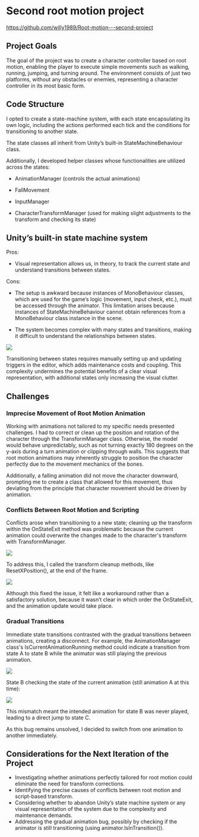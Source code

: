 # Second root motion project

https://github.com/willy1989/Root-motion---second-project
## Project Goals

The goal of the project was to create a character controller based on root motion, enabling the player to execute simple movements such as walking, running, jumping, and turning around. The environment consists of just two platforms, without any obstacles or enemies, representing a character controller in its most basic form.

## Code Structure

I opted to create a state-machine system, with each state encapsulating its own logic, including the actions performed each tick and the conditions for transitioning to another state.

The state classes all inherit from Unity’s built-in StateMachineBehaviour class.

Additionally, I developed helper classes whose functionalities are utilized across the states:

- AnimationManager (controls the actual animations)
    
- FallMovement
    
- InputManager
    
- CharacterTransformManager (used for making slight adjustments to the transform and checking its state)
    

  
## Unity’s built-in state machine system

  

Pros:


- Visual representation allows us, in theory, to track the current state and understand transitions between states.

Cons:
  

- The setup is awkward because instances of MonoBehaviour classes, which are used for the game’s logic (movement, input check, etc.), must be accessed through the animator. This limitation arises because instances of StateMachineBehaviour cannot obtain references from a MonoBehaviour class instance in the scene.

- The system becomes complex with many states and transitions, making it difficult to understand the relationships between states.
    

![](https://lh7-us.googleusercontent.com/K8M0iQbyOHL-jaisj8DM_sJ-D3YB-siNeKrtDW0BY8lTShxi7xdEVxbefc1Qi4o2d5e9sbZDu654lm-elezNSWTR70kRZhDmT3K9vPyvj65X8x2mkm4ugyUsQbi_gHOXThTz3T_S8u_Xh8tt0zH89FI)

  

Transitioning between states requires manually setting up and updating triggers in the editor, which adds maintenance costs and coupling. This complexity undermines the potential benefits of a clear visual representation, with additional states only increasing the visual clutter.
## Challenges

### Imprecise Movement of Root Motion Animation

Working with animations not tailored to my specific needs presented challenges. I had to correct or clean up the position and rotation of the character through the TransformManager class. Otherwise, the model would behave unpredictably, such as not turning exactly 180 degrees on the y-axis during a turn animation or clipping through walls. This suggests that root motion animations may inherently struggle to position the character perfectly due to the movement mechanics of the bones.

Additionally, a falling animation did not move the character downward, prompting me to create a class that allowed for this movement, thus deviating from the principle that character movement should be driven by animation.

### Conflicts Between Root Motion and Scripting

Conflicts arose when transitioning to a new state; cleaning up the transform within the OnStateExit method was problematic because the current animation could overwrite the changes made to the character's transform with TransformManager. 

![](https://lh7-us.googleusercontent.com/GTB8w3FWAgJCTau-zvEVVJCUyigkwZrjpmNNjdI-R3e0Xj6edqwQGL6_bJiHA_1Nojd2_XoL-7eKAIpy5YSY7q8hLlNhd9_6ISXA7BnktliKjw-DfNvDQV8Ibvi6u6Sk_gQ--SUgtWImKt4gcBfuf70)

To address this, I called the transform cleanup methods, like ResetXPosition(), at the end of the frame. 

![](https://lh7-us.googleusercontent.com/SwtzntRS0RM90ACpgoZj2D8nMCdgpSnu-TALOIPpr_ot2kjckA1w_gSmpgfv-e6vyHwnM6KKDhJzkegoS4kVODoXa6tuiQV3Jn2f4r55nqkgcfcW8tDScMdXIXJe7lkFC1M6NhZA3NI28MPgxYC3CZw)

Although this fixed the issue, it felt like a workaround rather than a satisfactory solution, because it wasn’t clear in which order the OnStateExit, and the animation update would take place.
### Gradual Transitions

Immediate state transitions contrasted with the gradual transitions between animations, creating a disconnect. For example, the AnimationManager class's IsCurrentAnimationRunning method could indicate a transition from state A to state B while the animator was still playing the previous animation. 

![](https://lh7-us.googleusercontent.com/loJnXFNCW_fUReGVVnMV9zhaR0_3GNBtCMWLOWefzIBy6yL5ySRHGYajqNqomX2N8mj3NgM231Ka3zS_ltWA1AsD4oZjZrGyzPh8lKjWVmw1B9D5Twkx40u91ngyAHBZESIUYHIGKipO3n664gp85Zo)

State B checking the state of the current animation (still animation A at this time):

![](https://lh7-us.googleusercontent.com/pdYOWrTGeGcJ4kwgbivIX8HsKPNDM_cp-ouHaiRqdiHlX7EjfcVFOTbCjgbVUq-_P0EZuz5v7PNNiHAC-MzSu4k4p6FdIe9Ws2GcPT7ep-AOXD0qyUmI17X--Ziy_VTse8ooWrlEaaTr-o1zhJpEGaQ)

This mismatch meant the intended animation for state B was never played, leading to a direct jump to state C. 

As this bug remains unsolved, I decided to switch from one animation to another immediately.

## Considerations for the Next Iteration of the Project

- Investigating whether animations perfectly tailored for root motion could eliminate the need for transform corrections.
- Identifying the precise causes of conflicts between root motion and script-based transform.
- Considering whether to abandon Unity’s state machine system or any visual representation of the system due to the complexity and maintenance demands.
- Addressing the gradual animation bug, possibly by checking if the animator is still transitioning (using animator.IsInTransition()).
    
